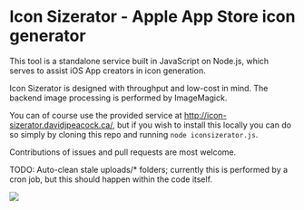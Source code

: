 # Icon Sizerator - Apple App Store icon generator

This tool is a standalone service built in JavaScript on Node.js, which serves to assist iOS App creators in icon generation.

Icon Sizerator is designed with throughput and low-cost in mind.  The backend image processing is performed by ImageMagick.

You can of course use the provided service at http://icon-sizerator.davidjpeacock.ca/, but if you wish to install this locally you can do so simply by cloning this repo and running `node iconsizerator.js`.

Contributions of issues and pull requests are most welcome.

TODO: Auto-clean stale uploads/* folders; currently this is performed by a cron job, but this should happen within the code itself.

![](https://github.com/davidjpeacock/icon-sizerator/blob/master/icon-sizerator-ss.png)

